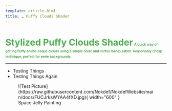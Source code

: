 ```yaml
---
template: article.html
title: ☁️ Puffy Clouds Shader
---
```

# 
<span style="color:#4cae4f;font-size:2em;font-weight:bold">Stylized Puffy Clouds Shader</span>
<span style="color:green;font-size:.75em">A quick way of getting fluffy anime-esque clouds using a simple noise and vertex manipulation. Reasonably cheap technique, perfect for eerie backgrounds.</span>
___
* Testing Things
* Testing Things Again

<figure markdown>
![Test Picture](https://raw.githubusercontent.com/Nokdef/NokdefWebsite/main/docs/FUCJrksWYAA4fXD.jpg){ width="600" }
<figcaption> Space Jelly Painting</figcaption> </figure>